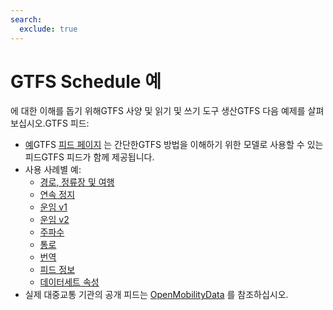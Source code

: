 ```yaml
---
search:
  exclude: true
---
```


# GTFS Schedule 예

에 대한 이해를 돕기 위해GTFS 사양 및 읽기 및 쓰기 도구 생산GTFS 다음 예제를 살펴보십시오.GTFS 피드:

- [예](/schedule/example-feed)GTFS [피드 페이지](/schedule/example-feed) 는 간단한GTFS 방법을 이해하기 위한 모델로 사용할 수 있는 피드GTFS 피드가 함께 제공됩니다.
- 사용 사례별 예:
  - [경로, 정류장 및 여행](routes-stops-trips)
  - [연속 정지](continuous-stops)
  - [운임 v1](fares-v1)
  - [운임 v2](fares-v2)
  - [주파수](frequencies)
  - [통로](pathways)
  - [번역](translations)
  - [피드 정보](feed-info)
  - [데이터세트 속성](attributions)
- 실제 대중교통 기관의 공개 피드는 [OpenMobilityData](https://openmobilitydata.org/) 를 참조하십시오.
